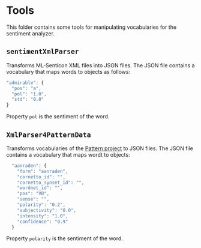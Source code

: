# Tools
This folder contains some tools for manipulating vocabularies for the sentiment analyzer.

## `sentimentXmlParser`
Transforms ML-Senticon XML files into JSON files. The JSON file contains a vocabulary that maps words to objects as follows:
```javascript
"admirable": {
  "pos": "a",
  "pol": "1.0",
  "std": "0.0"
}
```
Property `pol` is the sentiment of the word.

## `XmlParser4PatternData`
Transforms vocabularies of the [Pattern project](https://www.clips.uantwerpen.be/pages/pattern) to JSON files. The JSON file contains a vocabulary that maps wordt to objects:
```javascript
  "aanraden": {
    "form": "aanraden",
    "cornetto_id": "",
    "cornetto_synset_id": "",
    "wordnet_id": "",
    "pos": "VB",
    "sense": "",
    "polarity": "0.2",
    "subjectivity": "0.0",
    "intensity": "1.0",
    "confidence": "0.9"
  }
```
Property `polarity` is the sentiment of the word.

